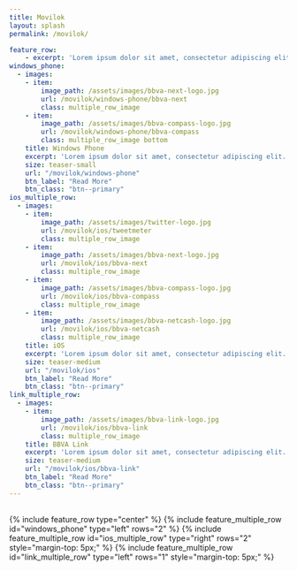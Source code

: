 ```yaml
---
title: Movilok
layout: splash
permalink: /movilok/

feature_row:
    - excerpt: 'Lorem ipsum dolor sit amet, consectetur adipiscing elit. Morbi neque purus, volutpat ut purus nec, ultrices venenatis erat. Maecenas fermentum scelerisque justo, ullamcorper tristique tortor tristique ut.'
windows_phone:
  - images:
    - item:
        image_path: /assets/images/bbva-next-logo.jpg
        url: /movilok/windows-phone/bbva-next
        class: multiple_row_image
    - item:
        image_path: /assets/images/bbva-compass-logo.jpg
        url: /movilok/windows-phone/bbva-compass
        class: multiple_row_image bottom
    title: Windows Phone
    excerpt: 'Lorem ipsum dolor sit amet, consectetur adipiscing elit. Morbi neque purus, volutpat ut purus nec, ultrices venenatis erat. Maecenas fermentum scelerisque justo, ullamcorper tristique tortor tristique ut.'
    size: teaser-small
    url: "/movilok/windows-phone"
    btn_label: "Read More"
    btn_class: "btn--primary"
ios_multiple_row:
  - images:
    - item:
        image_path: /assets/images/twitter-logo.jpg
        url: /movilok/ios/tweetmeter
        class: multiple_row_image
    - item:
        image_path: /assets/images/bbva-next-logo.jpg
        url: /movilok/ios/bbva-next
        class: multiple_row_image
    - item:
        image_path: /assets/images/bbva-compass-logo.jpg
        url: /movilok/ios/bbva-compass
        class: multiple_row_image
    - item:
        image_path: /assets/images/bbva-netcash-logo.jpg
        url: /movilok/ios/bbva-netcash
        class: multiple_row_image
    title: iOS
    excerpt: 'Lorem ipsum dolor sit amet, consectetur adipiscing elit. Morbi neque purus, volutpat ut purus nec, ultrices venenatis erat. Maecenas fermentum scelerisque justo, ullamcorper tristique tortor tristique ut.'
    size: teaser-medium
    url: "/movilok/ios"
    btn_label: "Read More"
    btn_class: "btn--primary"
link_multiple_row:
  - images:
    - item:
        image_path: /assets/images/bbva-link-logo.jpg
        url: /movilok/ios/bbva-link
        class: multiple_row_image
    title: BBVA Link
    excerpt: 'Lorem ipsum dolor sit amet, consectetur adipiscing elit. Morbi neque purus, volutpat ut purus nec, ultrices venenatis erat. Maecenas fermentum scelerisque justo, ullamcorper tristique tortor tristique ut.'
    size: teaser-medium
    url: "/movilok/ios/bbva-link"
    btn_label: "Read More"
    btn_class: "btn--primary"
---
```

<div style="margin-top:30px;">
{% include feature_row type="center" %}
{% include feature_multiple_row id="windows_phone" type="left" rows="2" %}
{% include feature_multiple_row id="ios_multiple_row" type="right" rows="2" style="margin-top: 5px;" %}
{% include feature_multiple_row id="link_multiple_row" type="left" rows="1" style="margin-top: 5px;" %}
</div>